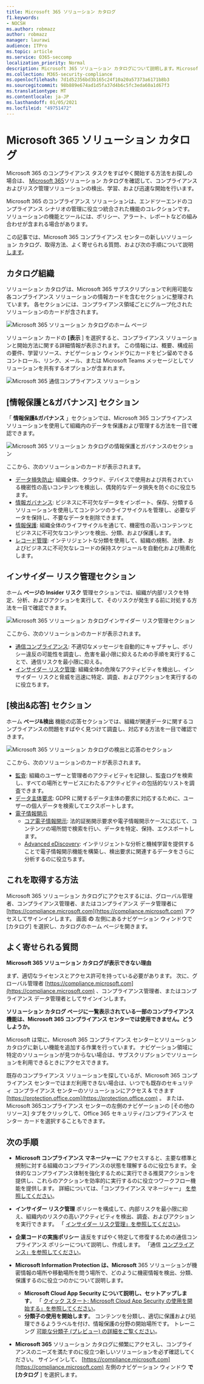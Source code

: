 ```yaml
---
title: Microsoft 365 ソリューション カタログ
f1.keywords:
- NOCSH
ms.author: robmazz
author: robmazz
manager: laurawi
audience: ITPro
ms.topic: article
ms.service: O365-seccomp
localization_priority: Normal
description: Microsoft 365 ソリューション カタログについて説明します。Microsoft 365 ソリューション カタログには、そのカタログに含まれるもの、取得方法、および次の手順が含まれます。
ms.collection: M365-security-compliance
ms.openlocfilehash: 7d1d52356bd3b165c24f10a20a57373a6171b8b3
ms.sourcegitcommit: 98b889e674ad1d5fa37d4b6c5fc3eda60a1d67f3
ms.translationtype: MT
ms.contentlocale: ja-JP
ms.lasthandoff: 01/05/2021
ms.locfileid: "49751472"
---
```

# <a name="microsoft-365-solution-catalog"></a>Microsoft 365 ソリューション カタログ

Microsoft 365 のコンプライアンス タスクをすばやく開始する方法をお探しの場合は、 [Microsoft 365](https://compliance.microsoft.com/solutioncatalog)ソリューション カタログを確認して、コンプライアンスおよびリスク管理ソリューションの検出、学習、および迅速な開始を行います。

Microsoft 365 のコンプライアンス ソリューションは、エンドツーエンドのコンプライアンス シナリオの管理に役立つ統合された機能のコレクションです。 ソリューションの機能とツールには、ポリシー、アラート、レポートなどの組み合わせが含まれる場合があります。

この記事では、Microsoft 365 コンプライアンス センターの新しいソリューション カタログ、取得[](#how-do-i-get-this)方法、よく寄せられる[](#frequently-asked-questions)質問、および次の手順について説明[します](#next-steps)。

## <a name="catalog-organization"></a>カタログ組織

ソリューション カタログは、Microsoft 365 サブスクリプションで利用可能な各コンプライアンス ソリューションの情報カードを含むセクションに整理されています。 各セクションには、コンプライアンス領域ごとにグループ化されたソリューションのカードが含されます。

![Microsoft 365 ソリューション カタログのホーム ページ](../media/m365-solution-catalog-home.png)

ソリューション カードの **[表示** ] を選択すると、コンプライアンス ソリューションと開始方法に関する詳細情報が表示されます。 この情報には、概要、構成前の要件、学習リソース、ナビゲーション ウィンドウにカードをピン留めできるコントロール、リンク、メール、または Microsoft Teams メッセージとしてソリューションを共有するオプションが含まれます。

![Microsoft 365 通信コンプライアンス ソリューション](../media/m365-solution-catalog-communication-compliance.png)

## <a name="information-protection--governance-section"></a>[情報保護と&ガバナンス] セクション

「 **情報保護&ガバナンス** 」セクションでは、Microsoft 365 コンプライアンス ソリューションを使用して組織内のデータを保護および管理する方法を一目で確認できます。

![Microsoft 365 ソリューション カタログの情報保護とガバナンスのセクション](../media/m365-solution-catalog-information-protection-governance.png)

ここから、次のソリューションのカードが表示されます。

- [データ損失防止](data-loss-prevention-policies.md): 組織全体、クラウド、デバイスで使用および共有されている機密性の高いコンテンツを検出し、偶発的なデータ損失を防ぐのに役立ちます。
- [情報ガバナンス](manage-information-governance.md): ビジネスに不可欠なデータをインポート、保存、分類するソリューションを使用してコンテンツのライフサイクルを管理し、必要なデータを保持し、不要なデータを削除できます。
- [情報保護](information-protection.md): 組織全体のライフサイクルを通じて、機密性の高いコンテンツとビジネスに不可欠なコンテンツを検出、分類、および保護します。
- [レコード管理](records-management.md): インテリジェントな分類を使用して、組織の規制、法律、およびビジネスに不可欠なレコードの保持スケジュールを自動化および簡素化します。

## <a name="insider-risk-management-section"></a>インサイダー リスク管理セクション

ホーム **ページの Insider リスク** 管理セクションでは、組織が内部リスクを特定、分析、およびアクションを実行して、そのリスクが発生する前に対処する方法を一目で確認できます。

![Microsoft 365 ソリューション カタログインサイダー リスク管理セクション](../media/m365-solution-catalog-insider-risk-management.png)

ここから、次のソリューションのカードが表示されます。

- [通信コンプライアンス](communication-compliance.md): 不適切なメッセージを自動的にキャプチャし、ポリシー違反の可能性を調査し、危害を最小限に抑えるための手順を実行することで、通信リスクを最小限に抑える。
- [インサイダー リスク管理](insider-risk-management.md): 組織全体の危険なアクティビティを検出し、インサイダー リスクと脅威を迅速に特定、調査、およびアクションを実行するのに役立ちます。

## <a name="discovery--response-section"></a>[検出&応答] セクション

ホーム **ページ&検出** 機能の応答セクションでは、組織が関連データに関するコンプライアンスの問題をすばやく見つけて調査し、対応する方法を一目で確認できます。

![Microsoft 365 ソリューション カタログの検出と応答のセクション](../media/m365-solution-catalog-discovery-response.png)

ここから、次のソリューションのカードが表示されます。

- [監査](search-the-audit-log-in-security-and-compliance.md): 組織のユーザーと管理者のアクティビティを記録し、監査ログを検索し、すべての場所とサービスにわたるアクティビティの包括的なリストを調査できます。
- [データ主体要求](manage-gdpr-data-subject-requests-with-the-dsr-case-tool.md): GDPR に関するデータ主体の要求に対応するために、ユーザーの個人データを検索してエクスポートします。
- [電子情報開示](manage-legal-investigations.md)
    - [コア電子情報開示](ediscovery-cases.md): 法的証拠開示要求や電子情報開示ケースに応じて、コンテンツの場所間で検索を行い、データを特定、保持、エクスポートします。
    - [Advanced eDiscovery](overview-ediscovery-20.md): インテリジェントな分析と機械学習を提供することで電子情報開示機能を構築し、検出要求に関連するデータをさらに分析するのに役立ちます。

## <a name="how-do-i-get-this"></a>これを取得する方法

Microsoft 365 ソリューション カタログにアクセスするには、グローバル管理者、コンプライアンス管理者、またはコンプライアンス データ管理者に [https://compliance.microsoft.com](https://compliance.microsoft.com) アクセスしてサインインします。 画面 **の** 左側にあるナビゲーション ウィンドウで [カタログ] を選択し、カタログのホーム ページを開きます。

## <a name="frequently-asked-questions"></a>よく寄せられる質問

**Microsoft 365 ソリューション カタログが表示できない理由**

まず、適切なライセンスとアクセス許可を持っている必要があります。 次に、グローバル管理者 [https://compliance.microsoft.com](https://compliance.microsoft.com) 、コンプライアンス管理者、またはコンプライアンス データ管理者としてサインインします。

**ソリューション カタログ ページに一覧表示されている一部のコンプライアンス機能は、Microsoft 365 コンプライアンス センターでは使用できません。どうしようか。**

Microsoft は常に、Microsoft 365 コンプライアンス センターとソリューション カタログに新しい機能を追加する作業を行っています。 ナビゲーション領域に特定のソリューションが見つからない場合は、サブスクリプションでソリューションを利用できるときにアクセスできます。

既存のコンプライアンス ソリューションを探しているが、Microsoft 365 コンプライアンス センターではまだ利用できない場合は、いつでも既存のセキュリティ コンプライアンス センターのソリューションにアクセス &amp; できます [https://protection.office.com](https://protection.office.com) 。 または、Microsoft 365コンプライアンス センターの左側のナビゲーションの [その他のリソース] タブをクリックして、Office 365 セキュリティ/コンプライアンス センター カードを選択することもできます。  

## <a name="next-steps"></a>次の手順

- **Microsoft コンプライアンス マネージャーに** アクセスすると、主要な標準と規制に対する組織のコンプライアンスの状態を理解するのに役立ちます。 全体的なコンプライアンス体制を強化するために実行できる推奨アクションを提供し、これらのアクションを効率的に実行するのに役立つワークフロー機能を提供します。 詳細については、「コンプライアンス マネージャー」 [を参照してください](compliance-manager.md)。

- **インサイダー リスク管理** ポリシーを構成して、内部リスクを最小限に抑え、組織内のリスクの高いアクティビティを検出、調査、およびアクションを実行できます。 「 [インサイダー リスク管理」を参照してください](insider-risk-management.md)。

- **企業コードの実施ポリシー** 違反をすばやく特定して修復するための通信コンプライアンス ポリシーについて説明し、作成します。 「通信 [コンプライアンス」を参照してください](communication-compliance.md)。

- **Microsoft Information Protection は、Microsoft** 365 ソリューションが機密情報の場所や移動場所を問う場所で、どのように機密情報を検出、分類、保護するのに役立つのかについて説明します。
    - **Microsoft Cloud App Security について説明し、セットアップします**。 「 [クイック スタート: Microsoft Cloud App Security の使用を開始する」を参照してください](https://docs.microsoft.com/cloud-app-security/getting-started-with-cloud-app-security)。
    - **分類子の使用を開始します**。 コンテンツを分類し、適切に保護および処理できるようラベルを付け、情報保護の分野の開始場所です。 トレーニング [可能な分類子 (プレビュー) の詳細をご覧ください](classifier-learn-about.md)。

- **Microsoft 365** ソリューション カタログに頻繁にアクセスし、コンプライアンスのニーズを満たすのに役立つ新しいソリューションを必ず確認してください。 サインインして、 [https://compliance.microsoft.com](https://compliance.microsoft.com) 左側のナビゲーション ウィンドウ **で [カタログ** ] を選択します。
